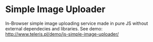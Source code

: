 Simple Image Uploader
========================

In-Browser simple image uploading service made in pure JS without external dependecies and libraries. 
See demo: http://www.teleris.pl/demo/js-simple-image-uploader/

